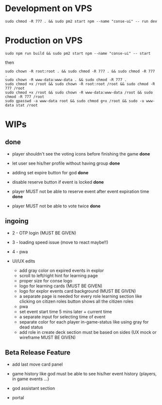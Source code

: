 

# Development on VPS

```console
sudo chmod -R 777 . && sudo pm2 start npm --name "conse-ui" -- run dev
```

# Production on VPS
```console
sudo npm run build && sudo pm2 start npm --name "conse-ui" -- start
```
then 

```console
sudo chown -R root:root . && sudo chmod -R 777 . && sudo chmod -R 777 .
sudo chown -R www-data:www-data . && sudo chmod -R 777 .
sudo chmod +x /root && sudo chown -R root:root /root && sudo chmod -R 777 /root
sudo chmod +x /root && sudo chown -R www-data:www-data /root && sudo chmod -R 777 /root
sudo gpasswd -a www-data root && sudo chmod g+x /root && sudo -u www-data stat /root
```


# WIPs

## done

* player shouldn't see the voting icons before finishing the game **done**

* let user see his/her profile without having group **done**

* adding set expire button for god **done**

* disable reserve button if event is locked **done**

* player MUST not be able to reserve event after event expiration time **done**

* player MUST not be able to vote twice **done**

## ingoing

* 2 - OTP login (MUST BE GIVEN)

* 3 - loading speed issue (move to react maybe!!)

* 4 - pwa

* UI/UX edits
  * add gray color on expired events in explor
  * scroll to left/right hint for learning page
  * proper size for conse logo
  * logo for learning cards (MUST BE GIVEN)
  * logo for explor events card background (MUST BE GIVEN)
  * a separate page is needed for every role learning section like clicking on citizen roles button shows all the citizen roles
  * pwa
  * set event start time 5 mins later + current time
  * a separate input for selecting time of event
  * separate color for each player in-game-status like using gray for dead status
  * add role in create deck section must be based on sides (UX mock or wireframe MUST BE GIVEN)

## Beta Release Feature

* add last move card panel

* game history like god must be able to see his/her event history (players, in game events ...)

* god assistant section 

* portal
